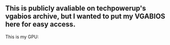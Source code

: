 ## This is publicly avaliable on techpowerup's vgabios archive, but I wanted to put my VGABIOS here for easy access.

This is my GPU:
